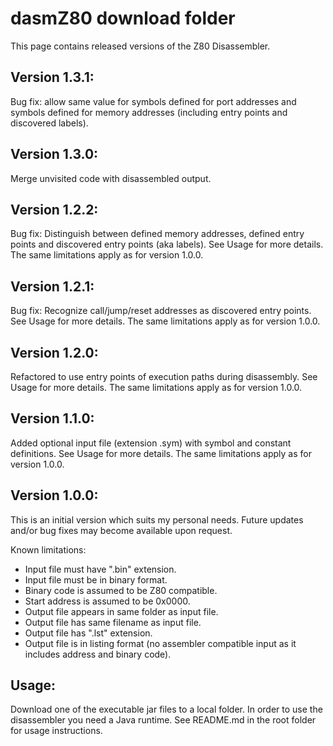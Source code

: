 # dasmZ80 download folder
This page contains released versions of the Z80 Disassembler.

## Version 1.3.1:
Bug fix: allow same value for symbols defined for port addresses and symbols defined for memory addresses (including entry points and discovered labels). 

## Version 1.3.0:
Merge unvisited code with disassembled output.

## Version 1.2.2:
Bug fix: Distinguish between defined memory addresses, defined entry points and discovered entry points (aka labels).
See Usage for more details. The same limitations apply as for version 1.0.0.

## Version 1.2.1:
Bug fix: Recognize call/jump/reset addresses as discovered entry points.
See Usage for more details. The same limitations apply as for version 1.0.0.

## Version 1.2.0:
Refactored to use entry points of execution paths during disassembly.
See Usage for more details. The same limitations apply as for version 1.0.0.

## Version 1.1.0:
Added optional input file (extension .sym) with symbol and constant definitions. See Usage for more details. The same limitations apply as for version 1.0.0.

## Version 1.0.0:
This is an initial version which suits my personal needs. Future updates and/or bug fixes may become available upon request.

Known limitations:
* Input file must have ".bin" extension.
* Input file must be in binary format.
* Binary code is assumed to be Z80 compatible.
* Start address is assumed to be 0x0000.
* Output file appears in same folder as input file.
* Output file has same filename as input file.
* Output file has ".lst" extension.
* Output file is in listing format (no assembler compatible input as it includes address and binary code).

## Usage:
Download one of the executable jar files to a local folder.
In order to use the disassembler you need a Java runtime.
See README.md in the root folder for usage instructions.

